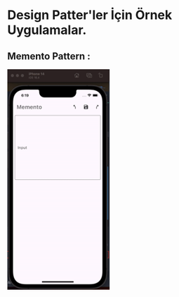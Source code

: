 # Design Patter'ler İçin Örnek Uygulamalar.


## Memento Pattern : 
<img src="https://raw.githubusercontent.com/Mehmet175/design_pattern_template/main/gif/memento.gif" height="500">

